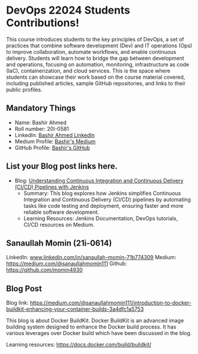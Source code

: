 # DevOps 22024 Students Contributions! 

This course introduces students to the key principles of DevOps, a set of practices that combine software development (Dev) and IT operations (Ops) to improve collaboration, automate workflows, and enable continuous delivery. Students will learn how to bridge the gap between development and operations, focusing on automation, monitoring, infrastructure as code (IaC), containerization, and cloud services. This is the space where students can showcase their work based on the course material covered, including published articles, sample GitHub repositories, and links to their public profiles.

## Mandatory Things
- Name: Bashir Ahmed
- Roll number: 20I-0581
- LinkedIn: [Bashir Ahmed LinkedIn](https://www.linkedin.com/in/bashir-ahmed-006474249/)
- Medium Profile: [Bashir's Medium](https://medium.com/@bashir.a.khan02)
- GitHub Profile: [Bashir's GitHub](https://github.com/BashirAhmed02)

## List your Blog post links here.

- Blog: [Understanding Continuous Integration and Continuous Delivery (CI/CD) Pipelines with Jenkins](https://medium.com/@bashir.a.khan02/understanding-continuous-integration-and-continuous-delivery-ci-cd-pipelines-with-jenkins-9aba6a755a73)
  - Summary: This blog explores how Jenkins simplifies Continuous Integration and Continuous Delivery (CI/CD) pipelines by automating tasks like code testing and deployment, ensuring faster and more reliable software development.
  - Learning Resources: Jenkins Documentation, DevOps tutorials, CI/CD resources on Medium.


## Sanaullah Momin (21i-0614)

LinkedIn: www.linkedin.com/in/sanaullah-momin-71b774309
Medium: https://medium.com/@sanaullahmomin111
Github: https://github.com/momin4930

## Blog Post
Blog link: https://medium.com/@sanaullahmomin111/introduction-to-docker-buildkit-enhancing-your-container-builds-3a4dfc1a5753

This blog is about Docker BuildKit. Docker BuildKit is an advanced image building system designed to enhance the Docker build process. It has various leverages over Docker build which have been discussed in the blog.

Learning resources: https://docs.docker.com/build/buildkit/


